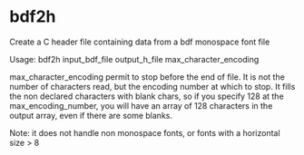 # bdf2h
Create a C header file containing data from a bdf monospace font file

Usage: bdf2h input_bdf_file output_h_file max_character_encoding

max_character_encoding permit to stop before the end of file.
It is not the number of characters read, but the encoding number at which to stop.
It fills the non declared characters with blank chars, so if you specify 128 at the
max_encoding_number, you will have an array of 128 characters in the output array,
even if there are some blanks.

Note: it does not handle non monospace fonts, or fonts with a horizontal size > 8
